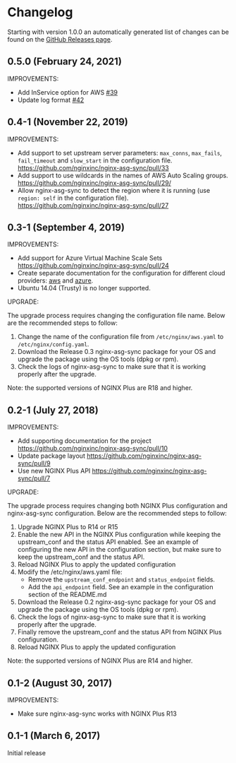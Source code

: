# Changelog

Starting with version 1.0.0 an automatically generated list of changes can be found on the [GitHub Releases page](https://github.com/nginxinc/nginx-asg-sync/releases).

## 0.5.0 (February 24, 2021)

IMPROVEMENTS:

- Add InService option for AWS [#39](https://github.com/nginxinc/nginx-asg-sync/pull/39)
- Update log format [#42](https://github.com/nginxinc/nginx-asg-sync/pull/42)

## 0.4-1 (November 22, 2019)

IMPROVEMENTS:

- Add support to set upstream server parameters: `max_conns`, `max_fails`, `fail_timeout` and `slow_start` in the
  configuration file. <https://github.com/nginxinc/nginx-asg-sync/pull/33>
- Add support to use wildcards in the names of AWS Auto Scaling groups.
  <https://github.com/nginxinc/nginx-asg-sync/pull/29/>
- Allow nginx-asg-sync to detect the region where it is running (use `region: self` in the configuration file).
  <https://github.com/nginxinc/nginx-asg-sync/pull/27>

## 0.3-1 (September 4, 2019)

IMPROVEMENTS:

- Add support for Azure Virtual Machine Scale Sets <https://github.com/nginxinc/nginx-asg-sync/pull/24>
- Create separate documentation for the configuration for different cloud providers: [aws](examples/aws.md) and
  [azure](examples/azure.md).
- Ubuntu 14.04 (Trusty) is no longer supported.

UPGRADE:

The upgrade process requires changing the configuration file name. Below are the recommended steps to follow:

1. Change the name of the configuration file from `/etc/nginx/aws.yaml` to `/etc/nginx/config.yaml`.
2. Download the Release 0.3 nginx-asg-sync package for your OS and upgrade the package using the OS tools (dpkg or rpm).
3. Check the logs of nginx-asg-sync to make sure that it is working properly after the upgrade.

Note: the supported versions of NGINX Plus are R18 and higher.

## 0.2-1 (July 27, 2018)

IMPROVEMENTS:

- Add supporting documentation for the project <https://github.com/nginxinc/nginx-asg-sync/pull/10>
- Update package layout <https://github.com/nginxinc/nginx-asg-sync/pull/9>
- Use new NGINX Plus API <https://github.com/nginxinc/nginx-asg-sync/pull/7>

UPGRADE:

The upgrade process requires changing both NGINX Plus configuration and nginx-asg-sync configuration. Below are the
recommended steps to follow:

1. Upgrade NGINX Plus to R14 or R15
2. Enable the new API in the NGINX Plus configuration while keeping the upstream_conf and the status API enabled. See an
   example of configuring the new API in the configuration section, but make sure to keep the upstream_conf and the
   status API.
3. Reload NGINX Plus to apply the updated configuration
4. Modify the /etc/nginx/aws.yaml file:
   - Remove the `upstream_conf_endpoint` and `status_endpoint` fields.
   - Add the `api_endpoint` field. See an example in the configuration section of the README.md
5. Download the Release 0.2 nginx-asg-sync package for your OS and upgrade the package using the OS tools (dpkg or rpm).
6. Check the logs of nginx-asg-sync to make sure that it is working properly after the upgrade.
7. Finally remove the upstream_conf and the status API from NGINX Plus configuration.
8. Reload NGINX Plus to apply the updated configuration

Note: the supported versions of NGINX Plus are R14 and higher.

## 0.1-2 (August 30, 2017)

IMPROVEMENTS:

- Make sure nginx-asg-sync works with NGINX Plus R13

## 0.1-1 (March 6, 2017)

Initial release
